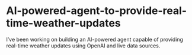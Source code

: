 # AI-powered-agent-to-provide-real-time-weather-updates
I’ve been working on building an AI-powered agent capable of providing real-time weather updates using OpenAI and live data sources.
